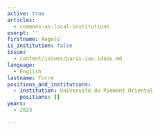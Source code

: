 ```yaml
---
active: true
articles:
  - commons-as-local-institutions
exerpt: ''
firstname: Angelo
is_institution: false
issue:
  - content/issues/paris-ias-ideas.md
language:
  - English
lastname: Torre
positions_and_institutions:
  - institution: Université du Piémont Oriental
    positions: []
years:
  - 2023

---
```

